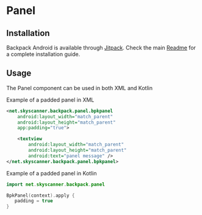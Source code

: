 # Panel

## Installation

Backpack Android is available through [Jitpack](https://jitpack.io/#Skyscanner/backpack-android). Check the main [Readme](../../README.md#installation) for a complete installation guide.

## Usage

The Panel component can be used in both XML and Kotlin

Example of a padded panel in XML

```xml
<net.skyscanner.backpack.panel.bpkpanel
    android:layout_width="match_parent"
    android:layout_height="match_parent"
    app:padding="true">

    <textview
        android:layout_width="match_parent"
        android:layout_height="match_parent"
        android:text="panel message" />
</net.skyscanner.backpack.panel.bpkpanel>
```

Example of a padded panel in Kotlin

```Kotlin
import net.skyscanner.backpack.panel

BpkPanel(context).apply {
   padding = true
}
```
